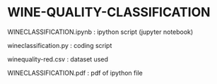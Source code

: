 # WINE-QUALITY-CLASSIFICATION
WINECLASSIFICATION.ipynb : ipython script (jupyter notebook)

wineclassification.py : coding script

winequality-red.csv : dataset used

WINECLASSIFICATION.pdf : pdf of ipython file
